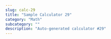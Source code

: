 ```yaml
---
slug: calc-29
title: "Sample Calculator 29"
category: "Math"
subcategory: ""
description: "Auto-generated calculator #29"
---
```


